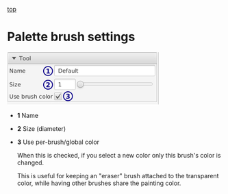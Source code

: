 [top](mainwindow.md)

# Palette brush settings

![Palette brush settings](palettebrushsettings.jpg)

* **1** Name

* **2** Size (diameter)

* **3** Use per-brush/global color

   When this is checked, if you select a new color only this brush's color is changed.

   This is useful for keeping an "eraser" brush attached to the transparent color, while having other brushes share the painting color.
